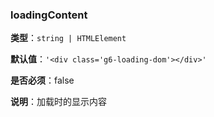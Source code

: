 ### loadingContent

**类型**：`string | HTMLElement`

**默认值**：`'<div class='g6-loading-dom'></div>'`

**是否必须**：false

**说明**：加载时的显示内容
